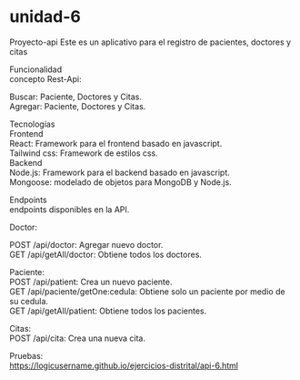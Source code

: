 # unidad-6
Proyecto-api Este es un aplicativo para el registro de pacientes, doctores y citas  

Funcionalidad  
concepto Rest-Api:  

Buscar: Paciente, Doctores y Citas.  
Agregar: Paciente, Doctores y Citas.  

Tecnologías  
Frontend  
React: Framework para el frontend basado en javascript.  
Tailwind css: Framework de estilos css.  
Backend  
Node.js: Framework para el backend basado en javascript.  
Mongoose: modelado de objetos para MongoDB y Node.js.  

Endpoints  
endpoints disponibles en la API.  

Doctor:  

POST /api/doctor: Agregar nuevo doctor.  
GET /api/getAll/doctor: Obtiene todos los doctores.  

Paciente:  
POST /api/patient: Crea un nuevo paciente.  
GET /api/paciente/getOne:cedula: Obtiene solo un paciente por medio de su cedula.  
GET /api/getAll/patient: Obtiene todos los pacientes.  

Citas:  
POST /api/cita: Crea una nueva cita.  

Pruebas:  
https://logicusername.github.io/ejercicios-distrital/api-6.html
